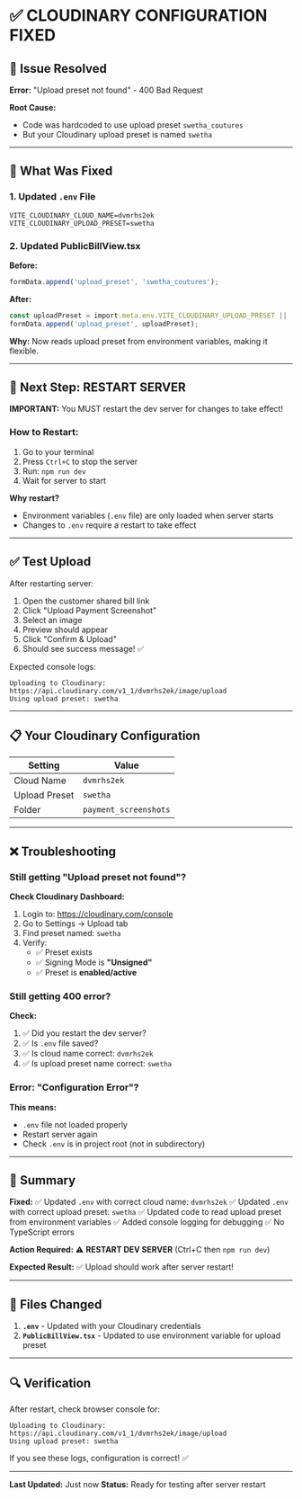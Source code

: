 # ✅ CLOUDINARY CONFIGURATION FIXED

## 🎯 Issue Resolved

**Error:** "Upload preset not found" - 400 Bad Request

**Root Cause:** 
- Code was hardcoded to use upload preset `swetha_coutures`
- But your Cloudinary upload preset is named `swetha`

---

## 🔧 What Was Fixed

### 1. Updated `.env` File
```env
VITE_CLOUDINARY_CLOUD_NAME=dvmrhs2ek
VITE_CLOUDINARY_UPLOAD_PRESET=swetha
```

### 2. Updated PublicBillView.tsx
**Before:**
```typescript
formData.append('upload_preset', 'swetha_coutures');
```

**After:**
```typescript
const uploadPreset = import.meta.env.VITE_CLOUDINARY_UPLOAD_PRESET || 'swetha';
formData.append('upload_preset', uploadPreset);
```

**Why:** Now reads upload preset from environment variables, making it flexible.

---

## 🚀 Next Step: RESTART SERVER

**IMPORTANT:** You MUST restart the dev server for changes to take effect!

### How to Restart:
1. Go to your terminal
2. Press `Ctrl+C` to stop the server
3. Run: `npm run dev`
4. Wait for server to start

**Why restart?**
- Environment variables (`.env` file) are only loaded when server starts
- Changes to `.env` require a restart to take effect

---

## ✅ Test Upload

After restarting server:

1. Open the customer shared bill link
2. Click "Upload Payment Screenshot"
3. Select an image
4. Preview should appear
5. Click "Confirm & Upload"
6. Should see success message! ✅

Expected console logs:
```
Uploading to Cloudinary: https://api.cloudinary.com/v1_1/dvmrhs2ek/image/upload
Using upload preset: swetha
```

---

## 📋 Your Cloudinary Configuration

| Setting | Value |
|---------|-------|
| Cloud Name | `dvmrhs2ek` |
| Upload Preset | `swetha` |
| Folder | `payment_screenshots` |

---

## ❌ Troubleshooting

### Still getting "Upload preset not found"?

**Check Cloudinary Dashboard:**
1. Login to: https://cloudinary.com/console
2. Go to Settings → Upload tab
3. Find preset named: `swetha`
4. Verify:
   - ✅ Preset exists
   - ✅ Signing Mode is **"Unsigned"**
   - ✅ Preset is **enabled/active**

### Still getting 400 error?

**Check:**
1. ✅ Did you restart the dev server?
2. ✅ Is `.env` file saved?
3. ✅ Is cloud name correct: `dvmrhs2ek`
4. ✅ Is upload preset name correct: `swetha`

### Error: "Configuration Error"?

**This means:**
- `.env` file not loaded properly
- Restart server again
- Check `.env` is in project root (not in subdirectory)

---

## 🎉 Summary

**Fixed:**
✅ Updated `.env` with correct cloud name: `dvmrhs2ek`
✅ Updated `.env` with correct upload preset: `swetha`
✅ Updated code to read upload preset from environment variables
✅ Added console logging for debugging
✅ No TypeScript errors

**Action Required:**
⚠️ **RESTART DEV SERVER** (Ctrl+C then `npm run dev`)

**Expected Result:**
✅ Upload should work after server restart!

---

## 📝 Files Changed

1. **`.env`** - Updated with your Cloudinary credentials
2. **`PublicBillView.tsx`** - Updated to use environment variable for upload preset

---

## 🔍 Verification

After restart, check browser console for:
```
Uploading to Cloudinary: https://api.cloudinary.com/v1_1/dvmrhs2ek/image/upload
Using upload preset: swetha
```

If you see these logs, configuration is correct! ✅

---

**Last Updated:** Just now
**Status:** Ready for testing after server restart
